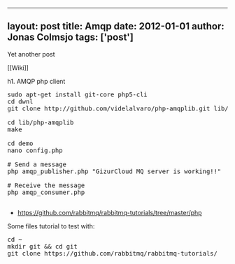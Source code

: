 
---
layout: post
title: Amqp
date: 2012-01-01
author: Jonas Colmsjo
tags: ['post']
---

Yet another post





[[Wiki]]

h1. AMQP php client


<pre>
sudo apt-get install git-core php5-cli
cd dwnl
git clone http://github.com/videlalvaro/php-amqplib.git lib/php-amqplib

cd lib/php-amqplib
make

cd demo
nano config.php

# Send a message
php amqp_publisher.php "GizurCloud MQ server is working!!"

# Receive the message
php amqp_consumer.php

</pre>


* https://github.com/rabbitmq/rabbitmq-tutorials/tree/master/php

Some files tutorial to test with:
<pre>
cd ~
mkdir git && cd git
git clone https://github.com/rabbitmq/rabbitmq-tutorials/
</pre>
